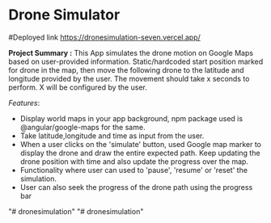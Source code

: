 # Drone Simulator

#Deployed link
https://dronesimulation-seven.vercel.app/


**Project Summary :**
This App simulates the drone motion on Google Maps based on user-provided information. Static/hardcoded start position marked for drone in the map, then move the following drone to the latitude and longitude provided by the user. The movement should take x seconds to perform. X will be configured by the user.

*Features*:
* Display world maps in your app background, npm package used is @angular/google-maps for the same.
* Take latitude,longitude and time as input from the user.
* When a user clicks on the 'simulate' button, used Google map marker to display the drone and draw the entire expected path. Keep updating the drone position with time and also update the progress over the map.
* Functionality where user can used to 'pause', 'resume' or 'reset' the simulation.
* User can also seek the progress of the drone path using the progress bar



"# dronesimulation" 
"# dronesimulation" 
